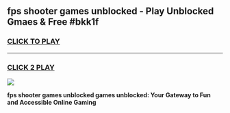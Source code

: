 
## fps shooter games unblocked - Play Unblocked Gmaes & Free #bkk1f
<h3>
<a href="https://premium.freeplayer.one?title=fps_shooter_games_unblocked&ref=03M">CLICK TO PLAY</a></h3>
<hr>

<h3>
<a href="https://premium.freeplayer.one?title=fps_shooter_games_unblocked&ref=03M">CLICK 2 PLAY</a>
  
</h3>

<a href="https://premium.freeplayer.one?title=fps_shooter_games_unblocked&ref=03M"><img src="https://clearcache.store/games.png"></a>


**fps shooter games unblocked games unblocked: Your Gateway to Fun and Accessible Online Gaming**
